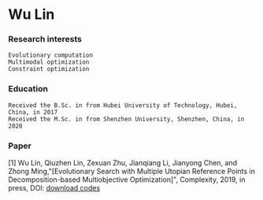 # Wu Lin

### Research interests
    Evolutionary computation
    Multimodal optimization
    Constraint optimization

### Education
    Received the B.Sc. in from Hubei University of Technology, Hubei, China, in 2017
    Received the M.Sc. in from Shenzhen University, Shenzhen, China, in 2020
    
### Paper

[1] Wu Lin, Qiuzhen Lin, Zexuan Zhu, Jianqiang Li, Jianyong Chen, and Zhong Ming,"[Evolutionary Search with Multiple Utopian Reference Points in Decomposition-based Multiobjective Optimization]", Complexity, 2019, in press, DOI: [download codes](https://www.hindawi.com/journals/complexity/2019/7436712/)



